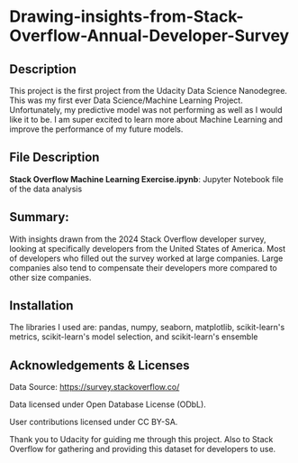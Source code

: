 # Drawing-insights-from-Stack-Overflow-Annual-Developer-Survey

## Description
This project is the first project from the Udacity Data Science Nanodegree. 
This was my first ever Data Science/Machine Learning Project. Unfortunately, my predictive model was not performing as well as I would like it to be. 
I am super excited to learn more about Machine Learning and improve the performance of my future models.

## File Description
**Stack Overflow Machine Learning Exercise.ipynb**: Jupyter Notebook file of the data analysis

## Summary:
With insights drawn from the 2024 Stack Overflow developer survey, looking at specifically developers from the United States of America. Most of developers who filled out the survey worked at large companies. Large companies also tend to compensate their developers more compared to other size companies. 

## Installation
The libraries I used are: pandas, numpy, seaborn, matplotlib, scikit-learn's metrics, scikit-learn's model selection, and scikit-learn's ensemble

## Acknowledgements & Licenses
Data Source: https://survey.stackoverflow.co/

Data licensed under Open Database License (ODbL). 

User contributions licensed under CC BY-SA.

Thank you to Udacity for guiding me through this project. 
Also to Stack Overflow for gathering and providing this dataset for developers to use.
